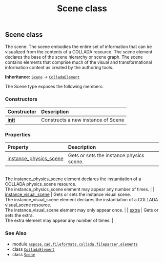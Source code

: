 ﻿---
title: Scene class
second_title: Aspose.CAD for Python via .NET API References
description: 
type: docs
weight: 920
url: /python-net/aspose.cad.fileformats.collada.fileparser.elements/scene/
is_root: false
---

## Scene class

The scene.
The scene embodies the entire set of information that can be visualized from the contents of a COLLADA resource.
The scene element declares the base of the scene hierarchy or scene graph.
The scene contains elements that comprise much of the visual and transformational information content as created by the authoring tools.



**Inheritance:** [`Scene`](/cad/python-net/aspose.cad.fileformats.collada.fileparser.elements/scene) → 
[`ColladaElement`](/cad/python-net/aspose.cad.fileformats.collada.fileparser.elements/colladaelement)



The Scene type exposes the following members:

### Constructors
| Constructor | Description |
| :- | :- |
| [__init__](/cad/python-net/aspose.cad.fileformats.collada.fileparser.elements/scene/__init__/#) | Constructs a new instance of Scene |


### Properties
| Property | Description |
| :- | :- |
| [instance_physics_scene](/cad/python-net/aspose.cad.fileformats.collada.fileparser.elements/scene/instance_physics_scene) | Gets or sets the instance physics scene.<br/>The instance_physics_scene element declares the instantiation of a COLLADA physics_scene resource.<br/>The instance_physics_scene element may appear any number of times. |
| [instance_visual_scene](/cad/python-net/aspose.cad.fileformats.collada.fileparser.elements/scene/instance_visual_scene) | Gets or sets the instance visual scene.<br/>The instance_visual_scene element declares the instantiation of a COLLADA visual_scene resource.<br/>The instance_visual_scene element may only appear once. |
| [extra](/cad/python-net/aspose.cad.fileformats.collada.fileparser.elements/scene/extra) | Gets or sets the extra.<br/>The extra element may appear any number of times. |



### See Also
* module [`aspose.cad.fileformats.collada.fileparser.elements`](..)
* class [`ColladaElement`](/cad/python-net/aspose.cad.fileformats.collada.fileparser.elements/colladaelement)
* class [`Scene`](/cad/python-net/aspose.cad.fileformats.collada.fileparser.elements/scene)
